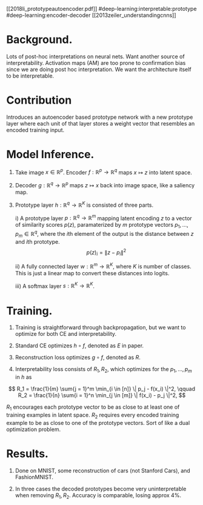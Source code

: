[[2018li_prototypeautoencoder.pdf]]
#deep-learning:interpretable:prototype #deep-learning:encoder-decoder
[[2013zeiler_understandingcnns]]

# Background. 

   Lots of post-hoc interpretations on neural nets. Want another source of interpretability. Activation maps (AM) are too prone to confirmation bias since we are doing post hoc interpretation. We want the architecture itself to be interpretable. 

# Contribution

   Introduces an autoencoder based prototype network with a new prototype layer where each unit of that layer stores a weight vector that resembles an encoded training input. 

# Model Inference. 

   1. Take image $x \in \mathbb{R}^p$. Encoder $f: \mathbb{R}^p \to \mathbb{R}^q$ maps $x \mapsto z$ into latent space.  

   2. Decoder $g: \mathbb{R}^q \to \mathbb{R}^p$ maps $z \mapsto x$ back into image space, like a saliency map. 

   3. Prototype layer $h: \mathbb{R}^q \to \mathbb{R}^K$ is consisted of three parts. 

      i) A prototype layer $p: \mathbb{R}^q \to \mathbb{R}^m$ mapping latent encoding $z$ to a vector of similarity scores $p(z)$, paramaterized by $m$ prototype vectors $p_1, \ldots, p_m \in \mathbb{R}^q$, where the $i$th element of the output is the distance between $z$ and $i$th prototype. 
      $$
         p(z)_i = \| z - p_i \|^2 
      $$

      ii) A fully connected layer $w: \mathbb{R}^m \to \mathbb{R}^K$, where $K$ is number of classes. This is just a linear map to convert these distances into logits. 

      iii) A softmax layer $s: \mathbb{R}^K \to \mathbb{R}^K$.

# Training. 

   1. Training is straightforward through backpropagation, but we want to optimize for both CE and interpretability. 

   2. Standard CE optimizes $h \circ f$, denoted as $E$ in paper. 

   3. Reconstruction loss optimizes $g \circ f$, denoted as $R$. 

   4. Interpretability loss consists of $R_1, R_2$, which optimizes for the $p_1, \ldots, p_m$ in $h$ as 

   $$
      R_1 = \frac{1}{m} \sum{j = 1}^m \min_{i \in [n]} \| p_j - f(x_i) \|^2, \qquad 
      R_2 = \frac{1}{n} \sum{i = 1}^n \min_{j \in [m]} \| f(x_i) - p_j \|^2,
   $$

   $R_1$ encourages each prototype vector to be as close to at least one of training examples in latent space. $R_2$ requires every encoded training example to be as close to one of the prototype vectors. Sort of like a dual optimization problem. 

# Results. 

   1. Done on MNIST, some reconstruction of cars (not Stanford Cars), and FashionMNIST. 

   2. In three cases the decoded prototypes become very uninterpretable when removing $R_1, R_2$. Accuracy is comparable, losing approx 4%.
   
